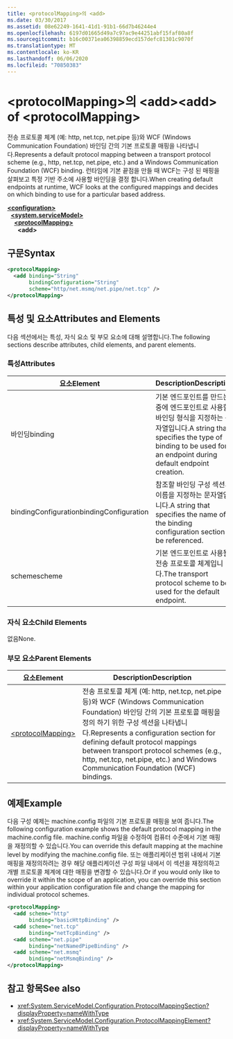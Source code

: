 ```yaml
---
title: <protocolMapping>의 <add>
ms.date: 03/30/2017
ms.assetid: 08e62249-1641-41d1-91b1-66d7b46244e4
ms.openlocfilehash: 6197d01665d49a7c97ac9e44251abf15faf80a8f
ms.sourcegitcommit: b16c00371ea06398859ecd157defc81301c9070f
ms.translationtype: MT
ms.contentlocale: ko-KR
ms.lasthandoff: 06/06/2020
ms.locfileid: "70850383"
---
```

# <a name="add-of-protocolmapping"></a><span data-ttu-id="890d1-102">\<protocolMapping>의 \<add></span><span class="sxs-lookup"><span data-stu-id="890d1-102">\<add> of \<protocolMapping></span></span>
<span data-ttu-id="890d1-103">전송 프로토콜 체계 (예: http, net.tcp, net.pipe 등)와 WCF (Windows Communication Foundation) 바인딩 간의 기본 프로토콜 매핑을 나타냅니다.</span><span class="sxs-lookup"><span data-stu-id="890d1-103">Represents a default protocol mapping between a transport protocol scheme (e.g., http, net.tcp, net.pipe, etc.) and a Windows Communication Foundation (WCF) binding.</span></span> <span data-ttu-id="890d1-104">런타임에 기본 끝점을 만들 때 WCF는 구성 된 매핑을 살펴보고 특정 기반 주소에 사용할 바인딩을 결정 합니다.</span><span class="sxs-lookup"><span data-stu-id="890d1-104">When creating default endpoints at runtime, WCF looks at the configured mappings and decides on which binding to use for a particular based address.</span></span>  
  
[**\<configuration>**](../configuration-element.md)\
&nbsp;&nbsp;[**\<system.serviceModel>**](system-servicemodel.md)\
&nbsp;&nbsp;&nbsp;&nbsp;[**\<protocolMapping>**](protocolmapping.md)\
&nbsp;&nbsp;&nbsp;&nbsp;&nbsp;&nbsp;**\<add>**  
  
## <a name="syntax"></a><span data-ttu-id="890d1-105">구문</span><span class="sxs-lookup"><span data-stu-id="890d1-105">Syntax</span></span>  
  
```xml  
<protocolMapping>
  <add binding="String"
       bindingConfiguration="String"
       scheme="http/net.msmq/net.pipe/net.tcp" />
</protocolMapping>
```  
  
## <a name="attributes-and-elements"></a><span data-ttu-id="890d1-106">특성 및 요소</span><span class="sxs-lookup"><span data-stu-id="890d1-106">Attributes and Elements</span></span>  
 <span data-ttu-id="890d1-107">다음 섹션에서는 특성, 자식 요소 및 부모 요소에 대해 설명합니다.</span><span class="sxs-lookup"><span data-stu-id="890d1-107">The following sections describe attributes, child elements, and parent elements.</span></span>  
  
### <a name="attributes"></a><span data-ttu-id="890d1-108">특성</span><span class="sxs-lookup"><span data-stu-id="890d1-108">Attributes</span></span>  
  
|<span data-ttu-id="890d1-109">요소</span><span class="sxs-lookup"><span data-stu-id="890d1-109">Element</span></span>|<span data-ttu-id="890d1-110">Description</span><span class="sxs-lookup"><span data-stu-id="890d1-110">Description</span></span>|  
|-------------|-----------------|  
|<span data-ttu-id="890d1-111">바인딩</span><span class="sxs-lookup"><span data-stu-id="890d1-111">binding</span></span>|<span data-ttu-id="890d1-112">기본 엔드포인트를 만드는 중에 엔드포인트로 사용할 바인딩 형식을 지정하는 문자열입니다.</span><span class="sxs-lookup"><span data-stu-id="890d1-112">A string that specifies the type of binding to be used for an endpoint during default endpoint creation.</span></span>|  
|<span data-ttu-id="890d1-113">bindingConfiguration</span><span class="sxs-lookup"><span data-stu-id="890d1-113">bindingConfiguration</span></span>|<span data-ttu-id="890d1-114">참조할 바인딩 구성 섹션의 이름을 지정하는 문자열입니다.</span><span class="sxs-lookup"><span data-stu-id="890d1-114">A string that specifies the name of the binding configuration section to be referenced.</span></span>|  
|<span data-ttu-id="890d1-115">scheme</span><span class="sxs-lookup"><span data-stu-id="890d1-115">scheme</span></span>|<span data-ttu-id="890d1-116">기본 엔드포인트로 사용될 전송 프로토콜 체계입니다.</span><span class="sxs-lookup"><span data-stu-id="890d1-116">The transport protocol scheme to be used for the default endpoint.</span></span>|  
  
### <a name="child-elements"></a><span data-ttu-id="890d1-117">자식 요소</span><span class="sxs-lookup"><span data-stu-id="890d1-117">Child Elements</span></span>  
 <span data-ttu-id="890d1-118">없음</span><span class="sxs-lookup"><span data-stu-id="890d1-118">None.</span></span>  
  
### <a name="parent-elements"></a><span data-ttu-id="890d1-119">부모 요소</span><span class="sxs-lookup"><span data-stu-id="890d1-119">Parent Elements</span></span>  
  
|<span data-ttu-id="890d1-120">요소</span><span class="sxs-lookup"><span data-stu-id="890d1-120">Element</span></span>|<span data-ttu-id="890d1-121">Description</span><span class="sxs-lookup"><span data-stu-id="890d1-121">Description</span></span>|  
|-------------|-----------------|  
|[\<protocolMapping>](protocolmapping.md)|<span data-ttu-id="890d1-122">전송 프로토콜 체계 (예: http, net.tcp, net.pipe 등)와 WCF (Windows Communication Foundation) 바인딩 간의 기본 프로토콜 매핑을 정의 하기 위한 구성 섹션을 나타냅니다.</span><span class="sxs-lookup"><span data-stu-id="890d1-122">Represents a configuration section for defining default protocol mappings between transport protocol schemes (e.g., http, net.tcp, net.pipe, etc.) and Windows Communication Foundation (WCF) bindings.</span></span>|  
  
## <a name="example"></a><span data-ttu-id="890d1-123">예제</span><span class="sxs-lookup"><span data-stu-id="890d1-123">Example</span></span>  
 <span data-ttu-id="890d1-124">다음 구성 예제는 machine.config 파일의 기본 프로토콜 매핑을 보여 줍니다.</span><span class="sxs-lookup"><span data-stu-id="890d1-124">The following configuration example shows the default protocol mapping in the machine.config file.</span></span> <span data-ttu-id="890d1-125">machine.config 파일을 수정하여 컴퓨터 수준에서 기본 매핑을 재정의할 수 있습니다.</span><span class="sxs-lookup"><span data-stu-id="890d1-125">You can override this default mapping at the machine level by modifying the machine.config file.</span></span> <span data-ttu-id="890d1-126">또는 애플리케이션 범위 내에서 기본 매핑을 재정의하려는 경우 해당 애플리케이션 구성 파일 내에서 이 섹션을 재정의하고 개별 프로토콜 체계에 대한 매핑을 변경할 수 있습니다.</span><span class="sxs-lookup"><span data-stu-id="890d1-126">Or if you would only like to override it within the scope of an application, you can override this section within your application configuration file and change the mapping for individual protocol schemes.</span></span>  
  
```xml  
<protocolMapping>
  <add scheme="http"
       binding="basicHttpBinding" />
  <add scheme="net.tcp"
       binding="netTcpBinding" />
  <add scheme="net.pipe"
       binding="netNamedPipeBinding" />
  <add scheme="net.msmq"
       binding="netMsmqBinding" />
</protocolMapping>
```  
  
## <a name="see-also"></a><span data-ttu-id="890d1-127">참고 항목</span><span class="sxs-lookup"><span data-stu-id="890d1-127">See also</span></span>

- <xref:System.ServiceModel.Configuration.ProtocolMappingSection?displayProperty=nameWithType>
- <xref:System.ServiceModel.Configuration.ProtocolMappingElement?displayProperty=nameWithType>
